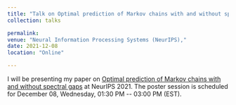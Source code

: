 ```yaml
---
title: "Talk on Optimal prediction of Markov chains with and without spectral gaps"
collection: talks

permalink: 
venue: "Neural Information Processing Systems (NeurIPS),"
date: 2021-12-08
location: "Online"

---
```


I will be presenting my paper on [Optimal prediction of Markov chains with and without spectral gaps](https://janasoham.github.io/publication/markov_prediction1) at NeurIPS 2021. The poster session is scheduled for December 08, Wednesday, 01:30 PM -- 03:00 PM (EST).  
